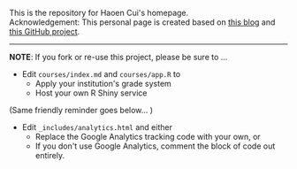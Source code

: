 This is the repository for Haoen Cui's homepage.  
Acknowledgement: This personal page is created based on [this blog](http://jmcglone.com/guides/github-pages/) and [this GitHub project](https://github.com/jmcglone/jmcglone.github.io).   

---
 **NOTE**: If you fork or re-use this project, please be sure to ...
* Edit `courses/index.md` and `courses/app.R` to  
  * Apply your institution's grade system  
  * Host your own R Shiny service  

(Same friendly reminder goes below... )
* Edit `_includes/analytics.html` and either
  * Replace the Google Analytics tracking code with your own, or
  * If you don't use Google Analytics, comment the block of code out entirely.
